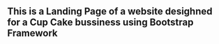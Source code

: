 ## This is a Landing Page of a website desighned for a Cup Cake bussiness using Bootstrap Framework
